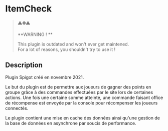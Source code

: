 # ItemCheck

> ⚠️⛔⚠️ 
> 
> **WARNING ! **
> 
> This plugin is outdated and won't ever get maintened.  
> For a lot of reasons, you shouldn't try to use it !

## Description

Plugin Spigot créé en novembre 2021. 

Le but du plugin est de permettre aux joueurs de gagner des points en groupe grâce à des commandes effectuées par le site lors de certaines actions. 
Une fois une certaine somme atteinte, une commande faisant office de récompense est envoyée par la console pour récompenser les joueurs connectés. 

Le plugin contient une mise en cache des données ainsi qu'une gestion de la base de données en asynchrone par soucis de performance.